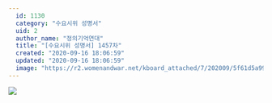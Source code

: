 ```yaml
---
  id: 1130
  category: "수요시위 성명서"
  uid: 2
  author_name: "정의기억연대"
  title: "[수요시위 성명서] 1457차"
  created: "2020-09-16 18:06:59"
  updated: "2020-09-16 18:06:59"
  image: "https://r2.womenandwar.net/kboard_attached/7/202009/5f61d5a993d652179478.jpg"
---
```

![](https://r2.womenandwar.net/kboard_attached/7/202009/5f61d5a993d652179478.jpg)